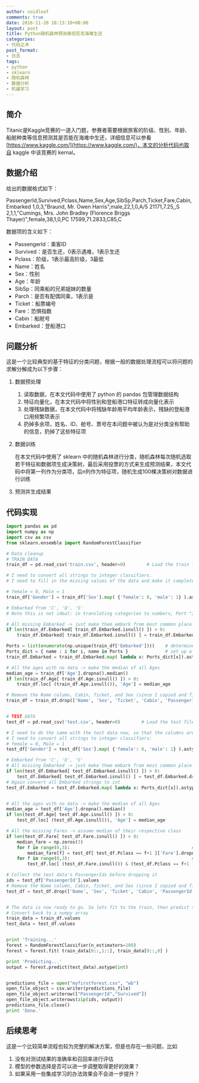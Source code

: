 ```yaml
---
author: voidleaf
comments: true
date: 2016-11-28 18:13:10+00:00
layout: post
title: Python随机森林预测泰坦尼克海难生还
categories:
- 代码之术
post_format:
- 日志
tags:
- python
- sklearn
- 随机森林
- 数据分析
- 机器学习
---
```


## 简介

Titanic是Kaggle竞赛的一道入门题，参赛者需要根据旅客的阶级、性别、年龄、船舱种类等信息预测其是否能在海难中生还，详细信息可以参看[https://www.kaggle.com/](https://www.kaggle.com/)，本文的分析代码也取自 kaggle 中该竞赛的 kernal。

<!--more-->  

## 数据介绍

给出的数据格式如下：

PassengerId,Survived,Pclass,Name,Sex,Age,SibSp,Parch,Ticket,Fare,Cabin,Embarked
1,0,3,"Braund, Mr. Owen Harris",male,22,1,0,A/5 21171,7.25,,S
2,1,1,"Cumings, Mrs. John Bradley (Florence Briggs Thayer)",female,38,1,0,PC 17599,71.2833,C85,C

数据项的含义如下：

- PassengerId：乘客ID
- Survived：是否生还，0表示遇难，1表示生还
- Pclass：阶级，1表示最高阶级，3最低
- Name：姓名
- Sex：性别
- Age：年龄
- SibSp：同乘船的兄弟姐妹的数量
- Parch：是否有配偶同乘，1表示是
- Ticket：船票编号
- Fare：恐惧指数
- Cabin：船舱号
- Embarked：登船港口

## 问题分析

这是一个比较典型的基于特征的分类问题，根据一般的数据处理流程可以将问题的求解分解成为以下步骤：

1. 数据预处理

   1. 读取数据，在本文代码中使用了 python 的 pandas 包管理数据结构
   2. 特征向量化，在本文代码中将性别和登船港口特征转成向量化表示
   3. 处理残缺数据，在本文代码中将残缺年龄用平均年龄表示，残缺的登船港口用频繁项表示
   4. 扔掉多余项，姓名、ID、舱号、票号在本问题中被认为是对分类没有帮助的信息，扔掉了这些特征项

2. 数据训练

   在本文代码中使用了 sklearn 中的随机森林进行分类，随机森林每次随机选取若干特征和数据项生成决策树，最后采用投票的方式来生成预测结果，本文代码中将第一列作为分类项，后n列作为特征项，随机生成100棵决策树对数据进行训练   

3. 预测并生成结果

## 代码实现

```python
import pandas as pd
import numpy as np
import csv as csv
from sklearn.ensemble import RandomForestClassifier

# Data cleanup
# TRAIN DATA
train_df = pd.read_csv('train.csv', header=0)        # Load the train file into a dataframe

# I need to convert all strings to integer classifiers.
# I need to fill in the missing values of the data and make it complete.

# female = 0, Male = 1
train_df['Gender'] = train_df['Sex'].map( {'female': 0, 'male': 1} ).astype(int)

# Embarked from 'C', 'Q', 'S'
# Note this is not ideal: in translating categories to numbers, Port "2" is not 2 times greater than Port "1", etc.

# All missing Embarked -> just make them embark from most common place
if len(train_df.Embarked[ train_df.Embarked.isnull() ]) > 0:
    train_df.Embarked[ train_df.Embarked.isnull() ] = train_df.Embarked.dropna().mode().values

Ports = list(enumerate(np.unique(train_df['Embarked'])))    # determine all values of Embarked,
Ports_dict = { name : i for i, name in Ports }              # set up a dictionary in the form  Ports : index
train_df.Embarked = train_df.Embarked.map( lambda x: Ports_dict[x]).astype(int)     # Convert all Embark strings to int

# All the ages with no data -> make the median of all Ages
median_age = train_df['Age'].dropna().median()
if len(train_df.Age[ train_df.Age.isnull() ]) > 0:
    train_df.loc[ (train_df.Age.isnull()), 'Age'] = median_age

# Remove the Name column, Cabin, Ticket, and Sex (since I copied and filled it to Gender)
train_df = train_df.drop(['Name', 'Sex', 'Ticket', 'Cabin', 'PassengerId'], axis=1)


# TEST DATA
test_df = pd.read_csv('test.csv', header=0)        # Load the test file into a dataframe

# I need to do the same with the test data now, so that the columns are the same as the training data
# I need to convert all strings to integer classifiers:
# female = 0, Male = 1
test_df['Gender'] = test_df['Sex'].map( {'female': 0, 'male': 1} ).astype(int)

# Embarked from 'C', 'Q', 'S'
# All missing Embarked -> just make them embark from most common place
if len(test_df.Embarked[ test_df.Embarked.isnull() ]) > 0:
    test_df.Embarked[ test_df.Embarked.isnull() ] = test_df.Embarked.dropna().mode().values
# Again convert all Embarked strings to int
test_df.Embarked = test_df.Embarked.map( lambda x: Ports_dict[x]).astype(int)


# All the ages with no data -> make the median of all Ages
median_age = test_df['Age'].dropna().median()
if len(test_df.Age[ test_df.Age.isnull() ]) > 0:
    test_df.loc[ (test_df.Age.isnull()), 'Age'] = median_age

# All the missing Fares -> assume median of their respective class
if len(test_df.Fare[ test_df.Fare.isnull() ]) > 0:
    median_fare = np.zeros(3)
    for f in range(0,3):                                              # loop 0 to 2
        median_fare[f] = test_df[ test_df.Pclass == f+1 ]['Fare'].dropna().median()
    for f in range(0,3):                                              # loop 0 to 2
        test_df.loc[ (test_df.Fare.isnull()) & (test_df.Pclass == f+1 ), 'Fare'] = median_fare[f]

# Collect the test data's PassengerIds before dropping it
ids = test_df['PassengerId'].values
# Remove the Name column, Cabin, Ticket, and Sex (since I copied and filled it to Gender)
test_df = test_df.drop(['Name', 'Sex', 'Ticket', 'Cabin', 'PassengerId'], axis=1)


# The data is now ready to go. So lets fit to the train, then predict to the test!
# Convert back to a numpy array
train_data = train_df.values
test_data = test_df.values


print 'Training...'
forest = RandomForestClassifier(n_estimators=100)
forest = forest.fit( train_data[0::,1::], train_data[0::,0] )

print 'Predicting...'
output = forest.predict(test_data).astype(int)


predictions_file = open("myfirstforest.csv", "wb")
open_file_object = csv.writer(predictions_file)
open_file_object.writerow(["PassengerId","Survived"])
open_file_object.writerows(zip(ids, output))
predictions_file.close()
print 'Done.'
```

## 后续思考

这是一个比较简单流程也较为完整的解决方案，但是也存在一些问题，比如

1. 没有对测试结果的准确率和召回率进行评估
2. 模型的参数选择是否可以进一步调整取得更好的效果？
3. 如果采用一些集成学习的办法效果会不会进一步提升？
